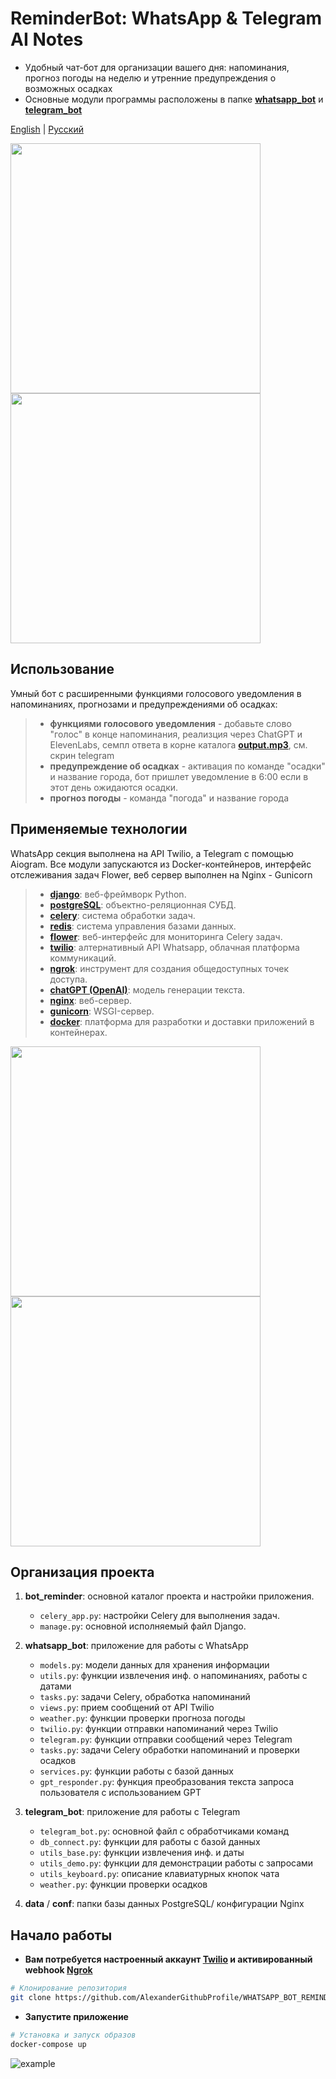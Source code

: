 # ReminderBot: WhatsApp & Telegram AI Notes
-  Удобный чат-бот для организации вашего дня: напоминания, прогноз погоды на неделю и утренние предупреждения о возможных осадках
- Основные модули программы расположены в папке [**whatsapp_bot**](.bot_reminder/whatsapp_bot) и [**telegram_bot**](./telegram_bot)


[English](./README_en.md) | [Русский](./README.md)

<p align="left">
 <img src="img/01_whatsapp_1.png" width="400">
 <img src="img/01_whatsapp_2.png" width="400">
</p>

## Использование 
Умный бот с расширенными функциями голосового уведомления в напоминаниях, прогнозами и предупреждениями об осадках:
> - **функциями голосового уведомления** - добавьте слово "голос" в конце напоминания, реализция через ChatGPT и ElevenLabs, семпл ответа в корне каталога [**output.mp3**](./telegram_bot/output.mp3), см. скрин telegram  
> - **предупреждение об осадках** - активация по команде "осадки" и название города, бот пришлет уведомление в 6:00 если в этот день ожидаются осадки.  
> - **прогноз погоды** - команда "погода" и название города


## Применяемые технологии
WhatsApp секция выполнена на API Twilio, а Telegram с помощью Aiogram. Все модули запускаются из Docker-контейнеров, интерфейс отслеживания задач Flower, веб сервер выполнен на Nginx - Gunicorn 

> - **[django](https://www.djangoproject.com/)**:              веб-фреймворк Python.
> - **[postgreSQL](https://www.postgresql.org/)**:    объектно-реляционная СУБД.
> - **[celery](https://docs.celeryproject.org/)**:              система обработки задач.
> - **[redis](https://redis.io/)**:                                          система управления базами данных.
> - **[flower](https://flower.readthedocs.io/)**:           веб-интерфейс для мониторинга Celery задач.
> - **[twilio](https://www.twilio.com/)**:                            алтернативный API Whatsapp, облачная платформа коммуникаций.
> - **[ngrok](https://ngrok.com/)**:                                    инструмент для создания общедоступных точек доступа.
> - **[chatGPT (OpenAI)](https://openai.com/chatgpt)**: модель генерации текста.
> - **[nginx](https://nginx.org/)**:                                         веб-сервер.
> - **[gunicorn](https://gunicorn.org/)**:                               WSGI-сервер.
> - **[docker](https://www.docker.com/)**:                              платформа для разработки и доставки приложений в контейнерах.


<p align="left">
   <img src="img/02_telegram_2.png" width="400">
   <img src="img/02_telegram_1.png" width="400">
 
</p>

## Организация проекта

1. **bot_reminder**: основной каталог проекта и настройки приложения.

    - `celery_app.py`: настройки Celery для выполнения задач.
    - `manage.py`: основной исполняемый файл Django.

2. **whatsapp_bot**: приложение для работы с WhatsApp

    - `models.py`: модели данных для хранения информации
    - `utils.py`: функции извлечения инф. о напоминаниях, работы с датами
    - `tasks.py`: задачи Celery, обработка напоминаний
    - `views.py`: прием сообщений от API Twilio
    - `weather.py`: функции проверки прогноза погоды
    - `twilio.py`: функции отправки напоминаний через Twilio
    - `telegram.py`: функции отправки сообщений через Telegram
    - `tasks.py`: задачи Celery обработки напоминаний и проверки осадков
    - `services.py`: функции работы с базой данных
    - `gpt_responder.py`: функция преобразования текста запроса пользователя с использованием GPT

2. **telegram_bot**: приложение для работы с Telegram
    - `telegram_bot.py`: основной файл с обработчиками команд
    - `db_connect.py`: функции для работы с базой данных
    - `utils_base.py`: функции извлечения инф. и даты
    - `utils_demo.py`: функции для демонстрации работы с запросами
    - `utils_keyboard.py`: описание клавиатурных кнопок чата
    - `weather.py`: функции проверки осадков
      
3. **data** / **conf**: папки базы данных PostgreSQL/ конфигурации Nginx

## Начало работы
- **Вам потребуется настроенный аккаунт [Twilio](https://www.twilio.com/) и активированный webhook [Ngrok](https://ngrok.com/)**


```bash
# Клонирование репозитория
git clone https://github.com/AlexanderGithubProfile/WHATSAPP_BOT_REMINDER.git
```
- **Запустите приложение**
```bash
# Установка и запуск образов
docker-compose up
```
![example](img/startup_logs.gif)

